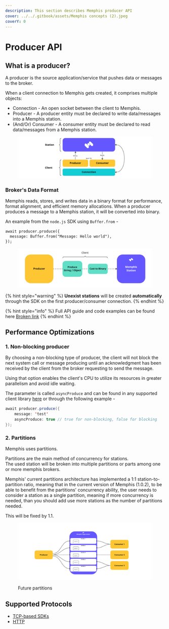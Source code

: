 ```yaml
---
description: This section describes Memphis producer API
cover: ../../.gitbook/assets/Memphis concepts (2).jpeg
coverY: 0
---
```


# Producer API

## What is a producer?

A producer is the source application/service that pushes data or messages to the broker.

When a client connection to Memphis gets created, it comprises multiple objects:

* Connection - An open socket between the client to Memphis.
* Producer - A producer entity must be declared to write data/messages into a Memphis station.
* (And/Or) Consumer - A consumer entity must be declared to read data/messages from a Memphis station.

<figure><img src="../../.gitbook/assets/Producer.jpeg" alt=""><figcaption></figcaption></figure>

### Broker's Data Format

Memphis reads, stores, and writes data in a binary format for performance, format alignment, and efficient memory allocations. When a producer produces a message to a Memphis station, it will be converted into binary.

An example from the `node.js` SDK using `Buffer.from` -

```
await producer.produce({
  message: Buffer.from("Message: Hello world"),
});
```

<figure><img src="../../.gitbook/assets/produce 1.jpeg" alt=""><figcaption></figcaption></figure>

{% hint style="warning" %}
**Unexist stations** will be created **automatically** through the SDK on the first producer/consumer connection.
{% endhint %}

{% hint style="info" %}
Full API guide and code examples can be found here [Broken link](broken-reference "mention")
{% endhint %}

## Performance Optimizations

### 1. Non-blocking producer

By choosing a non-blocking type of producer, the client will not block the next system call or message producing until an acknowledgment has been received by the client from the broker requesting to send the message.&#x20;

Using that option enables the client's CPU to utilize its resources in greater parallelism and avoid idle waiting.

The parameter is called `asyncProduce` and can be found in any supported client library [here](broken-reference) or through the following example -&#x20;

```java
await producer.produce({
    message: 'test'
    asyncProduce: true // true for non-blocking, false for blocking
});
```

### 2. Partitions

Memphis uses partitions.

Partitions are the main method of concurrency for stations. \
The used station will be broken into multiple partitions or parts among one or more memphis brokers.

Memphis' current partitions architecture has implemented a 1:1 station-to-partition ratio, meaning that in the current version of Memphis (1.0.2), to be able to benefit from the partitions' concurrency ability, the user needs to consider a station as a single partition, meaning if more concurrency is needed, than you should add use more stations as the number of partitions needed.

This will be fixed by 1.1.

<figure><img src="../../.gitbook/assets/partitions 1.jpeg" alt=""><figcaption><p>Future partitions</p></figcaption></figure>

## Supported Protocols

* [TCP-based SDKs](broken-reference)
* [HTTP](https://github.com/memphisdev/memphis-http-proxy)

